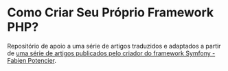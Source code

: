 # Como Criar Seu Próprio Framework PHP?

Repositório de apoio a uma série de artigos traduzidos e adaptados a partir de [uma série de artigos publicados pelo criador do framework Symfony - Fabien Potencier](http://symfony.com/doc/current/create_framework/index.html).


